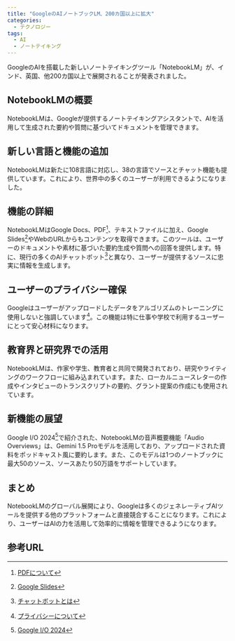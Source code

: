 ```yaml
---
title: "GoogleのAIノートブックLM、200カ国以上に拡大"
categories:
  - テクノロジー
tags:
  - AI
  - ノートテイキング
---
```

GoogleのAIを搭載した新しいノートテイキングツール「NotebookLM」が、インド、英国、他200カ国以上で展開されることが発表されました。

## NotebookLMの概要
NotebookLMは、Googleが提供するノートテイキングアシスタントで、AIを活用して生成された要約や質問に基づいてドキュメントを管理できます。

## 新しい言語と機能の追加
NotebookLMは新たに108言語に対応し、38の言語でソースとチャット機能も提供しています。これにより、世界中の多くのユーザーが利用できるようになりました。

## 機能の詳細
NotebookLMはGoogle Docs、PDF[^1]、テキストファイルに加え、Google Slides[^2]やWebのURLからもコンテンツを取得できます。このツールは、ユーザーのドキュメントや素材に基づいた要約生成や質問への回答を提供します。特に、現行の多くのAIチャットボット[^3]と異なり、ユーザーが提供するソースに忠実に情報を生成します。

## ユーザーのプライバシー確保
Googleはユーザーがアップロードしたデータをアルゴリズムのトレーニングに使用しないと強調しています[^4]。この機能は特に仕事や学校で利用するユーザーにとって安心材料になります。

## 教育界と研究界での活用
NotebookLMは、作家や学生、教育者と共同で開発されており、研究やライティングのワークフローに組み込まれています。また、ローカルニュースレターの作成やインタビューのトランスクリプトの要約、グラント提案の作成にも使用されています。

## 新機能の展望
Google I/O 2024[^5]で紹介された、NotebookLMの音声概要機能「Audio Overviews」は、Gemini 1.5 Proモデルを活用しており、アップロードされた資料をポッドキャスト風に要約します。また、このモデルは1つのノートブックに最大50のソース、ソースあたり50万語をサポートしています。

## まとめ
NotebookLMのグローバル展開により、Googleは多くのジェネレーティブAIツールを提供する他のプラットフォームと直接競合することになります。これにより、ユーザーはAIの力を活用して効率的に情報を管理できるようになります。

## 参考URL
[^1]:[PDFについて](https://www.adobe.com/jp/acrobat/pdf-reader.html)
[^2]:[Google Slides](https://www.google.com/intl/ja_jp/slides/about/)
[^3]:[チャットボットとは](https://promo.digital.ricoh.com/chatbot/column/detail193/#:~:text=%E3%83%81%E3%83%A3%E3%83%83%E3%83%88%E3%83%9C%E3%83%83%E3%83%88%EF%BC%88chatbot%EF%BC%89%E3%81%A8%E3%81%AF%E3%80%81%E3%80%8C%E3%83%81%E3%83%A3%E3%83%83%E3%83%88%EF%BC%88chat,%E3%81%8F%E3%82%8C%E3%82%8B%E3%83%97%E3%83%AD%E3%82%B0%E3%83%A9%E3%83%A0%E3%81%AE%E3%81%93%E3%81%A8%E3%81%A7%E3%81%99%E3%80%82)
[^4]:[プライバシーについて](https://ejje.weblio.jp/content/privacy)
[^5]:[Google I/O 2024](https://io.google/2024/intl/ja/)
[^6]:[NotebookLMの詳細情報](https://techcrunch.com/2024/06/06/googles-ai-powered-notebooklm-expands-to-india-uk-and-over-200-other-countries/)
[^7]:[LLMとは](https://www.nec-solutioninnovators.co.jp/sp/contents/column/20240229_llm.html)
[^8]:[AI-powered](https://www.accenture.com/jp-ja/services/applied-intelligence/ai-business-transformation)
